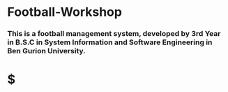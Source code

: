 # Football-Workshop

### This is a football management system, developed by 3rd Year in B.S.C in System Information and Software Engineering in Ben Gurion University.

# $$$$$

